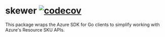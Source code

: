 # skewer [![codecov](https://codecov.io/gh/alexeldeib/skewer/branch/master/graph/badge.svg)](https://codecov.io/gh/alexeldeib/skewer)

This package wraps the Azure SDK for Go clients to simplify working with Azure's Resource SKU APIs.
